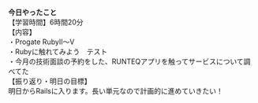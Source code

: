 **今日やったこと**<br>
【学習時間】6時間20分<br>
【内容】<br>
・Progate RubyⅡ〜Ⅴ<br>
・Rubyに触れてみよう　テスト<br>
・今月の技術面談の予約をした、RUNTEQアプリを触ってサービスについて調べてた<br>
【振り返り・明日の目標】<br>
明日からRailsに入ります。長い単元なので計画的に進めていきたい！<br>